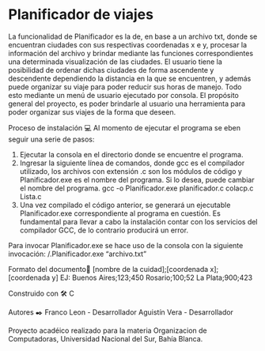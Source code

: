 # Planificador de viajes
La funcionalidad de Planificador es la de, en base a un archivo txt, donde se encuentran ciudades con sus respectivas coordenadas x e y, procesar la información del archivo y brindar mediante las funciones correspondientes una determinada visualización de las ciudades. El usuario tiene la posibilidad de ordenar dichas ciudades de forma ascendente y descendente dependiendo la distancia en la que se encuentren, y además puede organizar su viaje para poder reducir sus horas de manejo. Todo esto mediante un menú de usuario ejecutado por consola. El propósito general del proyecto, es poder brindarle al usuario una herramienta para poder organizar sus viajes de la forma que deseen.

Proceso de instalación 💻 
Al momento de ejecutar el programa se eben seguir una serie de pasos:
  1. Ejecutar la consola en el directorio donde se encuentre el programa.
  2. Ingresar la siguiente línea de comandos, donde gcc es el compilador utilizado, los archivos con extensión .c son los módulos de código y Planificador.exe es el nombre del programa. Si lo desea, puede cambiar el nombre del programa. gcc -o Planificador.exe planificador.c colacp.c Lista.c
  3. Una vez compilado el código anterior, se generará un ejecutable Planificador.exe correspondiente al programa en cuestión.
Es fundamental para llevar a cabo la instalación contar con los servicios del compilador GCC, de lo contrario producirá un error.

Para invocar Planificador.exe se hace uso de la consola con la siguiente invocación: /.Planificador.exe “archivo.txt”

Formato del documento📄 
[nombre de la cuidad];[coordenada x];[coordenada y]
EJ:
Buenos Aires;123;450
Rosario;100;52
La Plata;900;423

Construido con 🛠️ 
C

Autores ✒️ 
Franco Leon - Desarrollador
Aguistín Vera - Desarrollador

Proyecto acadéico realizado para la materia Organizacion de Computadoras, Universidad Nacional del Sur, Bahía Blanca.

